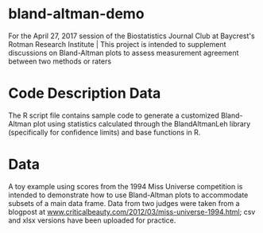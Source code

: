 # bland-altman-demo
For the April 27, 2017 session of the Biostatistics Journal Club at Baycrest's Rotman Research Institute |
This project is intended to supplement discussions on Bland-Altman plots to assess measurement agreement between two methods or raters

# Code Description Data 
The R script file contains sample code to generate a customized Bland-Altman plot using statistics calculated through the BlandAltmanLeh library (specifically for confidence limits) and base functions in R.  

# Data
A toy example using scores from the 1994 Miss Universe competition is intended to demonstrate how to use Bland-Altman plots to accommodate subsets of a main data frame. Data from two judges were taken from a blogpost at www.criticalbeauty.com/2012/03/miss-universe-1994.html; csv and xlsx versions have been uploaded for practice. 

